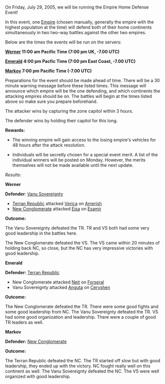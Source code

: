 On Friday, July 29, 2005, we will be running the Empire Home Defense Event!

In this event, one [Empire](../terminology/Empire.md) (chosen manually,
generally the empire with the highest population at the time) will defend both
of their home continents simultaneously in two two-way battles against the other
two empires.

Below are the times the events will be run on the servers:

**[Werner](Werner.md) 11:00 am Pacific Time (7:00 pm UK, -7.00 UTC)**

**[Emerald](../etc/Emerald.md) 4:00 pm Pacfic Time (7:00 pm East Coast, -7.00
UTC)**

**[Markov](Markov.md) 7:00 pm Pacific Time (-7.00 UTC)**

Preparations for the event should be made ahead of time. There will be a 30
minute warning message before these listed times. This message will announce
which empire will be the one defending, and which continents the attacking
empires should be on. The battles will begin at the times listed above so make
sure you prepare beforehand.

The attacker wins by capturing the zone capitol within 3 hours.

The defender wins by holding their capitol for this long.

**Rewards:**

- The winning empire will gain access to the losing empire's vehicles for 48
  hours after the attack resolution.

<!-- -->

- Individuals will be secretly chosen for a special event merit. A list of the
  individual winners will be posted on Monday. However, the merits themselves
  will not be made available until the next update.

_Results:_

**Werner**

**Defender**: [Vanu Sovereignty](Vanu_Sovereignty.md)

- [Terran Republic](Terran_Republic.md) attacked
  [Verica](../facilities/Verica.md) on [Amerish](../locations/Amerish.md)
- [New Conglomerate](New_Conglomerate.md) attacked [Eisa](../facilities/Eisa.md)
  on [Esamir](../locations/Esamir.md)

**Outcome:**

The Vanu Sovereignty defeated the TR. TR and VS both had some very good
leadership in the battles here.

The New Conglomerate defeated the VS. The VS came within 20 minutes of holding
back NC, so close, but the NC has very impressive victories with good
leadership.

**Emerald**

**Defender:** [Terran Republic](Terran_Republic.md)

- New Conglomerate attacked [Neit](../facilities/Neit.md) on
  [Forseral](../locations/Forseral.md)
- Vanu Sovereignty attacked [Anguta](../facilities/Anguta.md) on
  [Ceryshen](../locations/Ceryshen.md)

**Outcome:**

The New Conglomerate defeated the TR. There were some good fights and some good
leadership from NC. The Vanu Sovereignty defeated the TR. VS had some good
organization and leadership. There were a couple of good TR leaders as well.

**Markov**

**Defender:** [New Conglomerate](New_Conglomerate.md)

**Outcome:**

The Terran Republic defeated the NC. The TR started off slow but with good
leadership, they ended up with the victory. NC fought really well on this
continent as well. The Vanu Sovereignty defeated the NC. The VS were well
organized with good leadership.

<!--[Category:Events](Category:Events.md)-->
